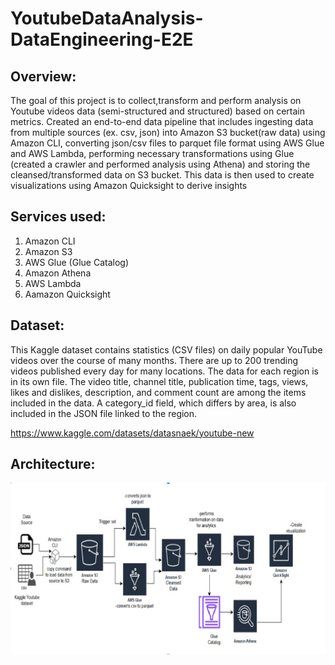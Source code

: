 # YoutubeDataAnalysis-DataEngineering-E2E
## Overview:
The goal of this project is to collect,transform and perform analysis on Youtube videos data (semi-structured and structured) based on certain metrics. Created an end-to-end data pipeline that includes ingesting data from multiple sources (ex. csv, json)  into Amazon S3 bucket(raw data) using Amazon CLI, converting json/csv files to parquet file format using AWS Glue and AWS Lambda, performing necessary transformations using Glue (created a crawler and performed analysis using Athena) and storing the cleansed/transformed data on S3 bucket. This data is then used to create visualizations using Amazon Quicksight to derive insights

## Services used:
1. Amazon CLI
2. Amazon S3
3. AWS Glue (Glue Catalog)
4. Amazon Athena
5. AWS Lambda
6. Aamazon Quicksight

## Dataset:
This Kaggle dataset contains statistics (CSV files) on daily popular YouTube videos over the course of many months. There are up to 200 trending videos published every day for many locations. The data for each region is in its own file. The video title, channel title, publication time, tags, views, likes and dislikes, description, and comment count are among the items included in the data. A category_id field, which differs by area, is also included in the JSON file linked to the region.

https://www.kaggle.com/datasets/datasnaek/youtube-new

## Architecture:
<img src="Youtube-DE-project-Architecture.jpg">
